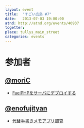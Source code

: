 ```yaml
---
layout: event
title:  "すごい広島 #7"
date:   2013-07-03 19:00:00
atnd: http://atnd.org/events/40937
togetter:
place: tullys_main_street
categories: events
---
```


# 参加者
## [@moriC](https://twitter.com/CentBoss)

* [FuelPHPをサーバにデプロイする](http://blog.mori-theta.net/?p=185)
## [@enofujityan](https://twitter.com/enofujityan)

* [代替手書きメモアプリ調査](http://enofujityan.tumblr.com/post/54505841753)
